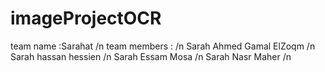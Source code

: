 # imageProjectOCR
team name :Sarahat /n
team members : /n
Sarah Ahmed Gamal ElZoqm /n
Sarah hassan hessien /n
Sarah Essam Mosa /n
Sarah Nasr Maher /n
